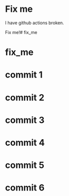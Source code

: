# Fix me

I have  github actions broken. 

Fix me!# fix_me

# fix_me
# commit 1
# commit 2
# commit 3
# commit 4
# commit 5
# commit 6